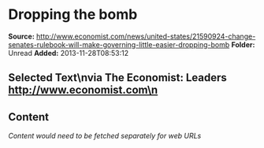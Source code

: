 # Dropping the bomb

**Source:** http://www.economist.com/news/united-states/21590924-change-senates-rulebook-will-make-governing-little-easier-dropping-bomb
**Folder:** Unread
**Added:** 2013-11-28T08:53:12


## Selected Text\nvia The Economist: Leaders http://www.economist.com\n

## Content
*Content would need to be fetched separately for web URLs*
